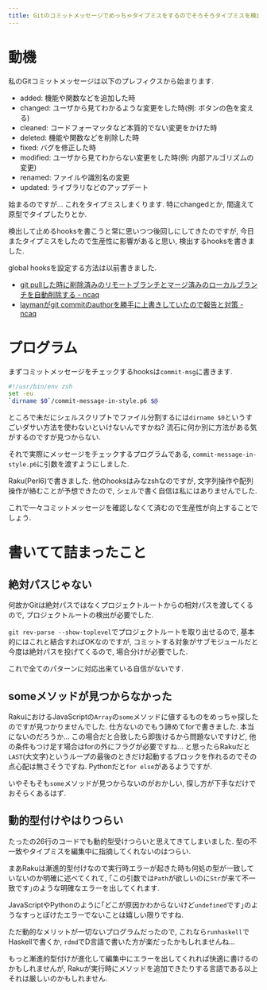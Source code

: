 ```yaml
---
title: Gitのコミットメッセージでめっちゃタイプミスをするのでそろそろタイプミスを検出するhooksを書きました
---
```


# 動機

私のGitコミットメッセージは以下のプレフィクスから始まります.

* added: 機能や関数などを追加した時
* changed: ユーザから見てわかるような変更をした時(例: ボタンの色を変える)
* cleaned: コードフォーマッタなど本質的でない変更をかけた時
* deleted: 機能や関数などを削除した時
* fixed: バグを修正した時
* modified: ユーザから見てわからない変更をした時(例: 内部アルゴリズムの変更)
* renamed: ファイルや識別名の変更
* updated: ライブラリなどのアップデート

始まるのですが…
これをタイプミスしまくります.
特にchangedとか,
間違えて原型でタイプしたりとか.

検出して止めるhooksを書こうと常に思いつつ後回しにしてきたのですが,
今日またタイプミスをしたので生産性に影響があると思い,
検出するhooksを書きました.

global hooksを設定する方法は以前書きました.

* [git pullした時に削除済みのリモートブランチとマージ済みのローカルブランチを自動削除する - ncaq](https://www.ncaq.net/2018/04/12/11/12/35/)
* [laymanがgit commitのauthorを勝手に上書きしていたので報告と対策 - ncaq](https://www.ncaq.net/2018/05/11/16/44/05/)

# プログラム

まずコミットメッセージをチェックするhooksは`commit-msg`に書きます.

~~~zsh
#!/usr/bin/env zsh
set -eu
`dirname $0`/commit-message-in-style.p6 $@
~~~

ところで未だにシェルスクリプトでファイル分割するには`dirname $0`というすごいダサい方法を使わないといけないんですかね?
流石に何か別に方法がある気がするのですが見つからない.

それで実際にメッセージをチェックするプログラムである,
`commit-message-in-style.p6`に引数を渡すようにしました.

Raku(Perl6)で書きました.
他のhooksはみなzshなのですが,
文字列操作や配列操作が絡むことが予想できたので,
シェルで書く自信は私にはありませんでした.

<script src="https://gist.github.com/ncaq/1500d0a31c2620da4b95192c3088430a.js"></script>

これで一々コミットメッセージを確認しなくて済むので生産性が向上することでしょう.

# 書いてて詰まったこと

## 絶対パスじゃない

何故かGitは絶対パスではなくプロジェクトルートからの相対パスを渡してくるので,
プロジェクトルートの検出が必要でした.

`git rev-parse --show-toplevel`でプロジェクトルートを取り出せるので,
基本的にはこれと結合すればOKなのですが,
コミットする対象がサブモジュールだと今度は絶対パスを投げてくるので,
場合分けが必要でした.

これで全てのパターンに対応出来ている自信がないです.

## someメソッドが見つからなかった

RakuにおけるJavaScriptの`Array`の`some`メソッドに値するものをめっちゃ探したのですが見つかりませんでした.
仕方ないのでもう諦めてforで書きました.
本当にないのだろうか…
この場合だと合致したら即抜けるから問題ないですけど,
他の条件もつけ足す場合はforの外にフラグが必要ですね…
と思ったらRakuだと`LAST`(大文字)というループの最後のときだけ起動するブロックを作れるのでその点心配は無さそうですね.
Pythonだと`for else`があるようですが.

いやそもそも`some`メソッドが見つからないのがおかしい,
探し方が下手なだけでおそらくあるはず.

## 動的型付けやはりつらい

たったの26行のコードでも動的型受けつらいと思えてきてしまいました.
型の不一致やタイプミスを編集中に指摘してくれないのはつらい.

まあRakuは漸進的型付けなので実行時エラーが起きた時も何処の型が一致していないのか明確に述べてくれて,
｢この引数では`Path`が欲しいのに`Str`が来て不一致です｣のような明確なエラーを出してくれます.

JavaScriptやPythonのように｢どこが原因かわからないけど`undefined`です｣のようなすっとぼけたエラーでないことは嬉しい限りですね.

ただ動的なメリットが一切ないプログラムだったので,
これなら`runhaskell`でHaskellで書くか,
`rdmd`でD言語で書いた方が楽だったかもしれませんね…

もっと漸進的型付けが進化して編集中にエラーを出してくれれば快適に書けるのかもしれませんが,
Rakuが実行時にメソッドを追加できたりする言語である以上それは厳しいのかもしれません.
